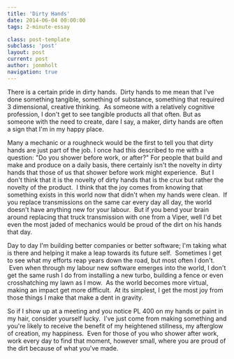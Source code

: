 ```yaml
---
title: 'Dirty Hands'
date: 2014-06-04 00:00:00 
tags: 2-minute-essay

class: post-template
subclass: 'post'
layout: post
current: post
author: jonmholt
navigation: true
---
```

There is a certain pride in dirty hands. &nbsp;Dirty hands to me mean that I've done something tangible, something of substance, something that required 3 dimensional, creative thinking. &nbsp;As someone with a relatively cognitive profession, I don't get to see tangible products all that often. But as someone with the need to create, dare I say, a maker, dirty hands are often a sign that I'm in my happy place.

<a name="more"></a>Many a mechanic or a roughneck would be the first to tell you that dirty hands are just part of the job. I once had this described to me with a question: "Do you shower before work, or after?" For people that build and make and produce on a daily basis, there certainly isn't the novelty in dirty hands that those of us that shower before work might experience. &nbsp;But I don't think that it is the novelty of dirty hands that is the crux but rather the novelty of the product. &nbsp;I think that the joy comes from knowing that something exists in this world now that didn't when my hands were clean. &nbsp;If you replace transmissions on the same car every day all day, the world doesn't have anything new for your labour. &nbsp;But if you bend your brain around replacing that truck transmission with one from a Viper, well I'd bet even the most jaded of mechanics would be proud of the dirt on his hands that day.

Day to day I'm building better companies or better software; I'm taking what is there and helping it make a leap towards its future self. &nbsp;Sometimes I get to see what my efforts reap years down the road, but most often I don't. &nbsp;Even when through my labour new software emerges into the world, I don't get the same rush I do from installing a new turbo, building a fence or even crosshatching my lawn as I mow. &nbsp;As the world becomes more virtual, making an impact get more difficult. &nbsp;At its simplest, I get the most joy from those things I make that make a dent in gravity.

So if I show up at a meeting and you notice PL 400 on my hands or paint in my hair, consider yourself lucky. &nbsp;I've just come from making something and you're likely to receive the benefit of my heightened stillness, my afterglow of creation, my happiness. &nbsp;Even for those of you who shower after work, work every day to find that moment, however small, where you are proud of the dirt because of what you've made.
